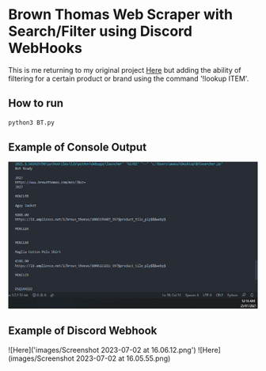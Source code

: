 # Brown Thomas Web Scraper with Search/Filter using Discord WebHooks

This is me returning to my original project [Here](https://github.com/EddieSheehy/Brown-Thomas-Discord-Scraper) but adding the ability of filtering for a certain product or brand using the command '!lookup ITEM'.

## How to run
```bash
python3 BT.py
```

## Example of Console Output
![Here](images/unknown.png)

## Example of Discord Webhook
![Here]('images/Screenshot 2023-07-02 at 16.06.12.png')
![Here](images/Screenshot 2023-07-02 at 16.05.55.png)
